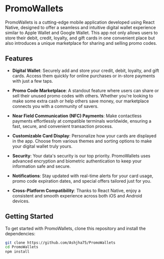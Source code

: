 # PromoWallets

PromoWallets is a cutting-edge mobile application developed using React Native, designed to offer a seamless and intuitive digital wallet experience similar to Apple Wallet and Google Wallet. This app not only allows users to store their debit, credit, loyalty, and gift cards in one convenient place but also introduces a unique marketplace for sharing and selling promo codes.

## Features

- **Digital Wallet**: Securely add and store your credit, debit, loyalty, and gift cards. Access them quickly for online purchases or in-store payments with just a few taps.

- **Promo Code Marketplace**: A standout feature where users can share or sell their unused promo codes with others. Whether you're looking to make some extra cash or help others save money, our marketplace connects you with a community of savers.

- **Near Field Communication (NFC) Payments**: Make contactless payments effortlessly at compatible terminals worldwide, ensuring a fast, secure, and convenient transaction process.

- **Customizable Card Display**: Personalize how your cards are displayed in the app. Choose from various themes and sorting options to make your digital wallet truly yours.

- **Security**: Your data's security is our top priority. PromoWallets uses advanced encryption and biometric authentication to keep your information safe and secure.

- **Notifications**: Stay updated with real-time alerts for your card usage, promo code expiration dates, and special offers tailored just for you.

- **Cross-Platform Compatibility**: Thanks to React Native, enjoy a consistent and smooth experience across both iOS and Android devices.

## Getting Started

To get started with PromoWallets, clone this repository and install the dependencies:

```bash
git clone https://github.com/Ashjha75/PromoWallets
cd PromoWallets
npm install
